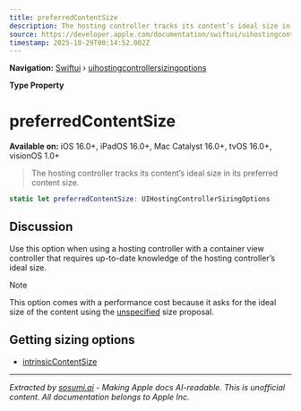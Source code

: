 ```yaml
---
title: preferredContentSize
description: The hosting controller tracks its content’s ideal size in its preferred content size.
source: https://developer.apple.com/documentation/swiftui/uihostingcontrollersizingoptions/preferredcontentsize
timestamp: 2025-10-29T00:14:52.002Z
---
```


**Navigation:** [Swiftui](/documentation/swiftui) › [uihostingcontrollersizingoptions](/documentation/swiftui/uihostingcontrollersizingoptions)

**Type Property**

# preferredContentSize

**Available on:** iOS 16.0+, iPadOS 16.0+, Mac Catalyst 16.0+, tvOS 16.0+, visionOS 1.0+

> The hosting controller tracks its content’s ideal size in its preferred content size.

```swift
static let preferredContentSize: UIHostingControllerSizingOptions
```

## Discussion

Use this option when using a hosting controller with a container view controller that requires up-to-date knowledge of the hosting controller’s ideal size.

> [!NOTE]
> This option comes with a performance cost because it asks for the ideal size of the content using the [unspecified](/documentation/swiftui/proposedviewsize/unspecified) size proposal.

## Getting sizing options

- [intrinsicContentSize](/documentation/swiftui/uihostingcontrollersizingoptions/intrinsiccontentsize)

---

*Extracted by [sosumi.ai](https://sosumi.ai) - Making Apple docs AI-readable.*
*This is unofficial content. All documentation belongs to Apple Inc.*
